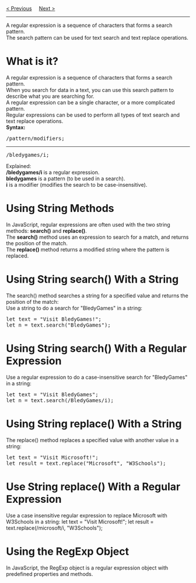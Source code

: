<a href="/JS/Type-Conversion.md">&lt; Previous</a>
&nbsp;&nbsp;&nbsp;
<a href="/JS/Errors.md">Next &gt;</a>
<hr>
A regular expression is a sequence of characters that forms a search pattern.
<br>
The search pattern can be used for text search and text replace operations.
<h1>What is it?</h1>
A regular expression is a sequence of characters that forms a search pattern.
<br>
When you search for data in a text, you can use this search pattern to describe what you are searching for.
<br>
A regular expression can be a single character, or a more complicated pattern.
<br>
Regular expressions can be used to perform all types of text search and text replace operations.
<br>
<b>Syntax:</b>
<pre>/pattern/modifiers;</pre>
<hr>
<pre>/bledygames/i;</pre>
Explained:
<br>
<b>/bledygames/i</b>  is a regular expression.
<br>
<b>bledygames</b>  is a pattern (to be used in a search).
<br>
<b>i</b>  is a modifier (modifies the search to be case-insensitive).
<h1>Using String Methods</h1>
In JavaScript, regular expressions are often used with the two string methods: <b>search()</b> and <b>replace()</b>.
<br>
The <b>search()</b> method uses an expression to search for a match, and returns the position of the match.
<br>
The <b>replace()</b> method returns a modified string where the pattern is replaced.
<h1>Using String search() With a String</h1>
The search() method searches a string for a specified value and returns the position of the match:
<br>
Use a string to do a search for "BledyGames" in a string:
<pre>
let text = "Visit BledyGames!";
let n = text.search("BledyGames");
</pre>
<h1>Using String search() With a Regular Expression</h1>
Use a regular expression to do a case-insensitive search for "BledyGames" in a string:
<pre>
let text = "Visit BledyGames";
let n = text.search(/BledyGames/i);
</pre>
<h1>Using String replace() With a String</h1>
The replace() method replaces a specified value with another value in a string:
<pre>
let text = "Visit Microsoft!";
let result = text.replace("Microsoft", "W3Schools");
</pre>
<h1>Use String replace() With a Regular Expression</h1>
Use a case insensitive regular expression to replace Microsoft with W3Schools in a string:
let text = "Visit Microsoft!";
let result = text.replace(/microsoft/i, "W3Schools");
</pre>
<h1>Using the RegExp Object</h1>
In JavaScript, the RegExp object is a regular expression object with predefined properties and methods.

